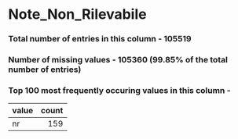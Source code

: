 
# Note_Non_Rilevabile

### Total number of entries in this column - 105519

### Number of missing values - 105360 (99.85% of the total number of entries)

### Top 100 most frequently occuring values in this column -

| value   |   count |
|:--------|--------:|
| nr      |     159 |
